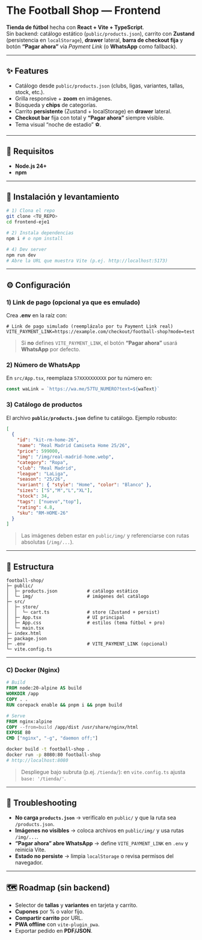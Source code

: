 # The Football Shop — Frontend

**Tienda de fútbol** hecha con **React + Vite + TypeScript**.  
Sin backend: catálogo estático (`public/products.json`), carrito con **Zustand** (persistencia en `localStorage`), **drawer** lateral, **barra de checkout fija** y botón **“Pagar ahora”** vía *Payment Link* (o **WhatsApp** como fallback).

---

## ✨ Features
- Catálogo desde `public/products.json` (clubs, ligas, variantes, tallas, stock, etc.).
- Grilla responsive + **zoom** en imágenes.
- Búsqueda y **chips** de categorías.
- Carrito **persistente** (Zustand + localStorage) en **drawer** lateral.
- **Checkout bar** fija con total y **“Pagar ahora”** siempre visible.
- Tema visual “noche de estadio” ⚽.

---

## 🧰 Requisitos
- **Node.js 24+**
- **npm**

---

## 🚀 Instalación y levantamiento

```bash
# 1) Clona el repo
git clone <TU_REPO>
cd frontend-eje1

# 2) Instala dependencias
npm i # o npm install

# 4) Dev server
npm run dev
# Abre la URL que muestra Vite (p.ej. http://localhost:5173)
```

---

## ⚙️ Configuración

### 1) Link de pago (opcional ya que es emulado)
Crea **.env** en la raíz con:
```env
# Link de pago simulado (reemplázalo por tu Payment Link real)
VITE_PAYMENT_LINK=https://example.com/checkout/football-shop?mode=test
```
> Si **no** defines `VITE_PAYMENT_LINK`, el botón **“Pagar ahora”** usará **WhatsApp** por defecto.

### 2) Número de WhatsApp
En `src/App.tsx`, reemplaza `57XXXXXXXXXX` por tu número en:
```ts
const waLink = `https://wa.me/57TU_NUMERO?text=${waText}`
```

### 3) Catálogo de productos
El archivo **`public/products.json`** define tu catálogo. Ejemplo robusto:
```json
[
  {
    "id": "kit-rm-home-26",
    "name": "Real Madrid Camiseta Home 25/26",
    "price": 599000,
    "img": "/img/real-madrid-home.webp",
    "category": "Ropa",
    "club": "Real Madrid",
    "league": "LaLiga",
    "season": "25/26",
    "variant": { "style": "Home", "color": "Blanco" },
    "sizes": ["S","M","L","XL"],
    "stock": 34,
    "tags": ["nuevo","top"],
    "rating": 4.8,
    "sku": "RM-HOME-26"
  }
]
```
> Las imágenes deben estar en `public/img/` y referenciarse con rutas absolutas (`/img/...`).

---

## 📂 Estructura
```
football-shop/
├─ public/
│  ├─ products.json           # catálogo estático
│  └─ img/                    # imágenes del catálogo
├─ src/
│  ├─ store/
│  │  └─ cart.ts              # store (Zustand + persist)
│  ├─ App.tsx                 # UI principal
│  ├─ App.css                 # estilos (tema fútbol + pro)
│  └─ main.tsx
├─ index.html
├─ package.json
├─ .env                       # VITE_PAYMENT_LINK (opcional)
└─ vite.config.ts
```

---
### C) Docker (Nginx)
```dockerfile
# Build
FROM node:20-alpine AS build
WORKDIR /app
COPY . .
RUN corepack enable && pnpm i && pnpm build

# Serve
FROM nginx:alpine
COPY --from=build /app/dist /usr/share/nginx/html
EXPOSE 80
CMD ["nginx", "-g", "daemon off;"]
```
```bash
docker build -t football-shop .
docker run -p 8080:80 football-shop
# http://localhost:8080
```

> Despliegue bajo subruta (p.ej. `/tienda/`): en `vite.config.ts` ajusta `base: '/tienda/'`.

---

## 🔧 Troubleshooting
- **No carga `products.json`** → verifícalo en `public/` y que la ruta sea `/products.json`.
- **Imágenes no visibles** → coloca archivos en `public/img/` y usa rutas `/img/...`.
- **“Pagar ahora” abre WhatsApp** → define `VITE_PAYMENT_LINK` en `.env` y reinicia Vite.
- **Estado no persiste** → limpia `localStorage` o revisa permisos del navegador.

---

## 🗺️ Roadmap (sin backend)
- Selector de **tallas** y **variantes** en tarjeta y carrito.
- **Cupones** por % o valor fijo.
- **Compartir carrito** por URL.
- **PWA offline** con `vite-plugin_pwa`.
- Exportar pedido en **PDF/JSON**.
